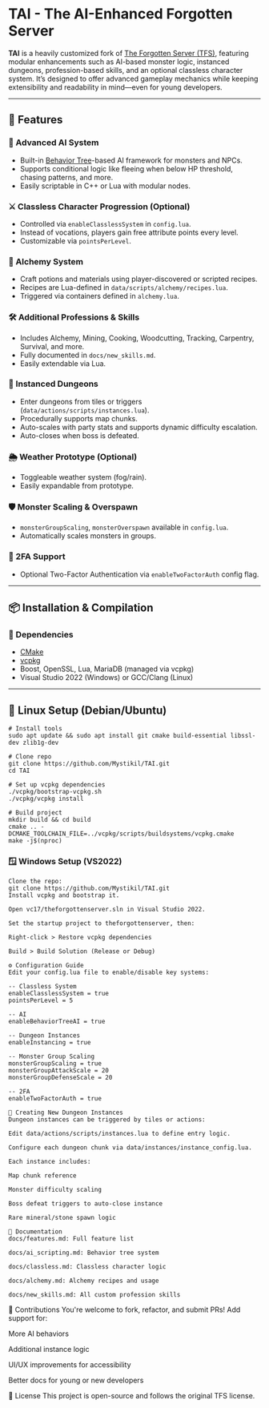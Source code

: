 # TAI - The AI-Enhanced Forgotten Server

**TAI** is a heavily customized fork of [The Forgotten Server (TFS)](https://github.com/otland/forgottenserver), featuring modular enhancements such as AI-based monster logic, instanced dungeons, profession-based skills, and an optional classless character system. It’s designed to offer advanced gameplay mechanics while keeping extensibility and readability in mind—even for young developers.

---

## 🚀 Features

### 🧠 Advanced AI System
- Built-in [Behavior Tree](docs/ai_scripting.md)-based AI framework for monsters and NPCs.
- Supports conditional logic like fleeing when below HP threshold, chasing patterns, and more.
- Easily scriptable in C++ or Lua with modular nodes.

### ⚔️ Classless Character Progression (Optional)
- Controlled via `enableClasslessSystem` in `config.lua`.
- Instead of vocations, players gain free attribute points every level.
- Customizable via `pointsPerLevel`.

### 🧪 Alchemy System
- Craft potions and materials using player-discovered or scripted recipes.
- Recipes are Lua-defined in `data/scripts/alchemy/recipes.lua`.
- Triggered via containers defined in `alchemy.lua`.

### 🛠 Additional Professions & Skills
- Includes Alchemy, Mining, Cooking, Woodcutting, Tracking, Carpentry, Survival, and more.
- Fully documented in `docs/new_skills.md`.
- Easily extendable via Lua.

### 🧩 Instanced Dungeons
- Enter dungeons from tiles or triggers (`data/actions/scripts/instances.lua`).
- Procedurally supports map chunks.
- Auto-scales with party stats and supports dynamic difficulty escalation.
- Auto-closes when boss is defeated.

### 🌦️ Weather Prototype (Optional)
- Toggleable weather system (fog/rain).
- Easily expandable from prototype.

### 🛡 Monster Scaling & Overspawn
- `monsterGroupScaling`, `monsterOverspawn` available in `config.lua`.
- Automatically scales monsters in groups.

### 🔐 2FA Support
- Optional Two-Factor Authentication via `enableTwoFactorAuth` config flag.

---

## 📦 Installation & Compilation

### 📍 Dependencies
- [CMake](https://cmake.org/)
- [vcpkg](https://github.com/microsoft/vcpkg)
- Boost, OpenSSL, Lua, MariaDB (managed via vcpkg)
- Visual Studio 2022 (Windows) or GCC/Clang (Linux)

---

## 🐧 Linux Setup (Debian/Ubuntu)

```
# Install tools
sudo apt update && sudo apt install git cmake build-essential libssl-dev zlib1g-dev

# Clone repo
git clone https://github.com/Mystikil/TAI.git
cd TAI

# Set up vcpkg dependencies
./vcpkg/bootstrap-vcpkg.sh
./vcpkg/vcpkg install

# Build project
mkdir build && cd build
cmake .. -DCMAKE_TOOLCHAIN_FILE=../vcpkg/scripts/buildsystems/vcpkg.cmake
make -j$(nproc)
```

### 🪟 Windows Setup (VS2022)
```
Clone the repo:
git clone https://github.com/Mystikil/TAI.git
Install vcpkg and bootstrap it.

Open vc17/theforgottenserver.sln in Visual Studio 2022.

Set the startup project to theforgottenserver, then:

Right-click > Restore vcpkg dependencies

Build > Build Solution (Release or Debug)
```
```
⚙️ Configuration Guide
Edit your config.lua file to enable/disable key systems:

-- Classless System
enableClasslessSystem = true
pointsPerLevel = 5

-- AI
enableBehaviorTreeAI = true

-- Dungeon Instances
enableInstancing = true

-- Monster Group Scaling
monsterGroupScaling = true
monsterGroupAttackScale = 20
monsterGroupDefenseScale = 20

-- 2FA
enableTwoFactorAuth = true
```
```
🧪 Creating New Dungeon Instances
Dungeon instances can be triggered by tiles or actions:

Edit data/actions/scripts/instances.lua to define entry logic.

Configure each dungeon chunk via data/instances/instance_config.lua.

Each instance includes:

Map chunk reference

Monster difficulty scaling

Boss defeat triggers to auto-close instance

Rare mineral/stone spawn logic
```
```
📄 Documentation
docs/features.md: Full feature list

docs/ai_scripting.md: Behavior tree system

docs/classless.md: Classless character logic

docs/alchemy.md: Alchemy recipes and usage

docs/new_skills.md: All custom profession skills
```

🤝 Contributions
You're welcome to fork, refactor, and submit PRs! Add support for:

More AI behaviors

Additional instance logic

UI/UX improvements for accessibility

Better docs for young or new developers

📜 License
This project is open-source and follows the original TFS license.
